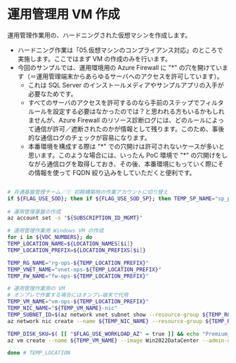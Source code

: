 # 運用管理用 VM 作成

運用管理作業用の、ハードニングされた仮想マシンを作成します。

- ハードニング作業は「05.仮想マシンのコンプライアンス対応」のところで実施します。ここではまず VM の作成のみを行います。
- 今回のサンプルでは、運用環境用の Azure Firewall に "\*" の穴を開けています（＝運用管理端末からあらゆるサーバへのアクセスを許可しています）。
  - これは SQL Server のインストールメディアやサンプルアプリの入手が必要なためです。
  - すべてのサーバのアクセスを許可するのなら手前のステップでフィルタルールを設定する必要はなかったのでは？と思われる方もいるかもしれませんが、Azure Firewall のリソース診断ログには、どのルールによって通信が許可／遮断されたのかが情報として残ります。このため、事後的な通信ログのチェックが容易になります。
  - 本番環境を構成する際は "\*" での穴開けは許可されないケースが多いと思います。このような場合には、いったん PoC 環境で "*" の穴開けをしながら通信ログを取得しておき、その後、本番環境にもっていく際にその情報を使って FQDN 絞り込みをしていただくと便利です。

```bash

# 共通基盤管理チーム／① 初期構築時の作業アカウントに切り替え
if ${FLAG_USE_SOD}; then if ${FLAG_USE_SOD_SP}; then TEMP_SP_NAME="sp_plat_dev"; az login --service-principal --username ${SP_APP_IDS[${TEMP_SP_NAME}]} --password "${SP_PWDS[${TEMP_SP_NAME}]}" --tenant ${PRIMARY_DOMAIN_NAME} --allow-no-subscriptions; else az account clear; az login -u "user_plat_dev@${PRIMARY_DOMAIN_NAME}" -p "${ADMIN_PASSWORD}"; fi; fi
 
# 運用管理基盤の作成
az account set -s "${SUBSCRIPTION_ID_MGMT}"

# 運用管理作業用 Windows VM の作成
for i in ${VDC_NUMBERS}; do
TEMP_LOCATION_NAME=${LOCATION_NAMES[$i]}
TEMP_LOCATION_PREFIX=${LOCATION_PREFIXS[$i]}

TEMP_RG_NAME="rg-ops-${TEMP_LOCATION_PREFIX}"
TEMP_VNET_NAME="vnet-ops-${TEMP_LOCATION_PREFIX}"
TEMP_FW_NAME="fw-ops-${TEMP_LOCATION_PREFIX}"

# 運用管理作業用の VM
# オンプレで作業する場合にはオンプレ端末で代用
TEMP_VM_NAME="vm-ops-${TEMP_LOCATION_PREFIX}"
TEMP_NIC_NAME="${TEMP_VM_NAME}-nic"
TEMP_SUBNET_ID=$(az network vnet subnet show --resource-group ${TEMP_RG_NAME} --vnet-name ${TEMP_VNET_NAME} --name "DefaultSubnet" --query id -o tsv)
az network nic create --name ${TEMP_NIC_NAME} --resource-group ${TEMP_RG_NAME} --location ${TEMP_LOCATION_NAME} --subnet $TEMP_SUBNET_ID

TEMP_DISK_SKU=$( [[ "$FLAG_USE_WORKLOAD_AZ" = true ]] && echo "Premium_ZRS" || echo "Premium_LRS" )
az vm create --name ${TEMP_VM_NAME} --image Win2022DataCenter --admin-username $ADMIN_USERNAME --admin-password $ADMIN_PASSWORD --nics ${TEMP_NIC_NAME} --resource-group ${TEMP_RG_NAME} --location ${TEMP_LOCATION_NAME} --size ${DEFAULT_VM_SIZE} --storage-sku ${TEMP_DISK_SKU} --assign-identity [system] --encryption-at-host

done # TEMP_LOCATION

```
